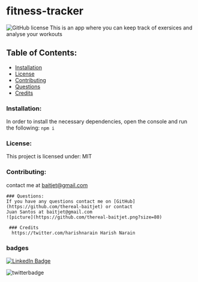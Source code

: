 # fitness-tracker  
![GitHub license](https://img.shields.io/github/license/Naereen/StrapDown.js.svg)
  This is an app where you can keep track of exersices and analyse your workouts
  ## Table of Contents:
  * [Installation](#installation)
  * [License](#license)
  * [Contributing](#contributing)
  * [Questions](#questions)
  * [Credits](#credits)
  ### Installation:
  In order to install the necessary dependencies, open the console and run the following:
  ```npm i```
  
  ### License:
  This project is licensed under:
  MIT
  
  ### Contributing:
  contact me at baitjet@gmail.com
  ``````
  ### Questions:
  If you have any questions contact me on [GitHub](https://github.com/thereal-baitjet) or contact 
  Juan Santos at baitjet@gmail.com
  ![picture](https://github.com/thereal-baitjet.png?size=80)
  
   ### Credits 
    https://twitter.com/harishnarain Harish Narain
   ``````
   ### badges

  [![LinkedIn Badge](https://img.shields.io/badge/LinkedIn-Profile-informational?style=flat&logo=linkedin&logoColor=red&color=0D76A8)](https://www.linkedin.com/in/juan-santos-8380b0186/)


  ![twitterbadge](https://img.shields.io/twitter/url?logoColor=red&style=social&url=https%3A%2F%2Ftwitter.com%2FBaitjet4)